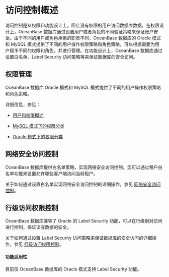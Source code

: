 # 访问控制概述

访问控制是从权限和功能设计上，阻止没有权限的用户访问数据库数据。在权限设计上，OceanBase 数据库通过设置用户或者角色的不同验证策略来保证账户安全。由于不同的用户或角色承担的职责不同，OceanBase 数据库的 Oracle 模式和 MySQL 模式提供了不同的用户操作权限策略和角色策略，可以根据需要为用户赋予不同的权限和角色，并进行管理。在功能设计上，OceanBase 数据库通过设置白名单、Label Security 访问策略等来保证数据库的安全访问。

## 权限管理

OceanBase 数据库 Oracle 模式和 MySQL 模式提供了不同的用户操作权限策略和角色策略。

详细信息，参见：

* [用户和权限概述](200.user-and-permission/100.user-and-permission-overview.md)

* [MySQL 模式下的权限分类](200.user-and-permission/200.permission-of-mysql-mode/100.permission-classification-of-mysql.md)

* [Oracle 模式下的权限分类](200.user-and-permission/300.permission-of-oracle-mode/100.permission-classification-of-oracle-mode.md)

## 网络安全访问控制

OceanBase 数据库提供白名单策略，实现网络安全访问控制。您可以通过租户白名单功能来设置允许哪些客户端访问当前租户。

关于如何通过设置白名单实现网络安全访问控制的详细操作，参见 [网络安全访问控制](../300.access-control/300.network-security-access-control.md)。

## 行级访问权限控制

OceanBase 数据库兼容了 Oracle 的 Label Security 功能，可以在行级别对访问进行控制，保证读写数据的安全。

关于如何通过设置 Label Security 访问策略来保证数据库的安全访问的详细操作，参见 [行级访问权限控制](../300.access-control/400.row-level-access-control.md)。

<main id="notice">
    <h4>功能适用性</h4>
    <p>目前仅 OceanBase 数据库的 Oracle 模式支持 Label Security 功能。</p>
</main>
